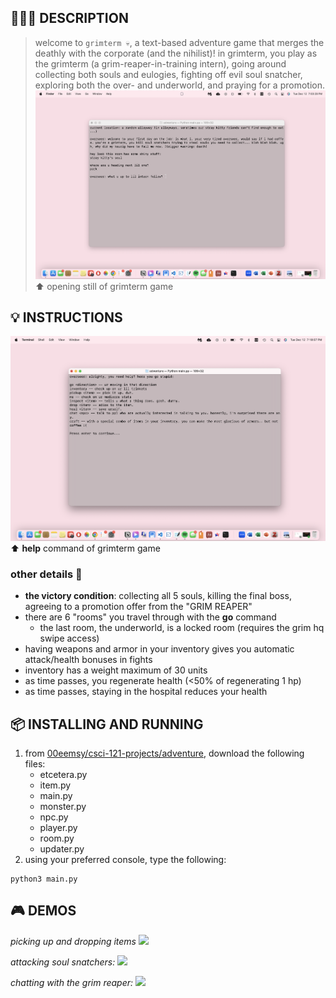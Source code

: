## 👩🏻‍💻 DESCRIPTION
> welcome to `grimterm 💀`, a text-based adventure game that merges the deathly with the corporate (and the nihilist)! in grimterm, you play as the grimterm (a grim-reaper-in-training intern), going around collecting both souls and eulogies, fighting off evil soul snatcher, exploring both the over- and underworld, and praying for a promotion.
![Opening Screen of Grimterm](./visuals/opening-still)
⬆️ opening still of grimterm game

## 💡 INSTRUCTIONS 
![Help Screen of Grimtern](./visuals/help)
⬆️ **help** command of grimterm game

### other details 🌟
* **the victory condition**: collecting all 5 souls, killing the final boss, agreeing to a promotion offer from the "GRIM REAPER"
* there are 6 "rooms" you travel through with the **go** command
   * the last room, the underworld, is a locked room (requires the grim hq swipe access)
* having weapons and armor in your inventory gives you automatic attack/health bonuses in fights
* inventory has a weight maximum of 30 units
* as time passes, you regenerate health (<50% of regenerating 1 hp)
* as time passes, staying in the hospital reduces your health

  
##  📦 INSTALLING AND RUNNING 
1. from [00eemsy/csci-121-projects/adventure](https://github.com/00eemsy/csci-121-projects/tree/main/adventure), download the following files:
    * etcetera.py
    * item.py
    * main.py
    * monster.py
    * npc.py
    * player.py
    * room.py
    * updater.py
2. using your preferred console, type the following:

``` 
python3 main.py 
```

## 🎮 DEMOS 

_picking up and dropping items_
![](./visuals/pickup.gif)

_attacking soul snatchers:_
![](./visuals/attack.gif)

_chatting with the grim reaper:_
![](./visuals/chat.gif)
